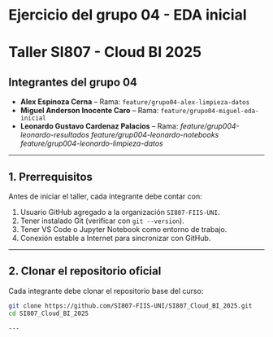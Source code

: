 # Ejercicio del grupo 04 - EDA inicial
# Taller SI807 - Cloud BI 2025

## Integrantes del grupo 04
- **Alex Espinoza Cerna** – Rama: `feature/grupo04-alex-limpieza-datos`
- **Miguel Anderson Inocente Caro** – Rama: `feature/grupo04-miguel-eda-inicial`
- **Leonardo Gustavo Cardenaz Palacios** – Rama: *feature/grup004-leonardo-resultados feature/grup004-leonardo-notebooks feature/grup004-leonardo-limpieza-datos*

---

## 1. Prerrequisitos
Antes de iniciar el taller, cada integrante debe contar con:
1. Usuario GitHub agregado a la organización `SI807-FIIS-UNI`.
2. Tener instalado Git (verificar con `git --version`).
3. Tener VS Code o Jupyter Notebook como entorno de trabajo.
4. Conexión estable a Internet para sincronizar con GitHub.

---

## 2. Clonar el repositorio oficial
Cada integrante debe clonar el repositorio base del curso:

```bash
git clone https://github.com/SI807-FIIS-UNI/SI807_Cloud_BI_2025.git
cd SI807_Cloud_BI_2025

---







